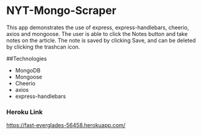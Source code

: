 # NYT-Mongo-Scraper
This app demonstrates the use of express, express-handlebars, cheerio, axios and mongoose. The user is able to click the Notes button and take notes on the article. The note is saved by clicking Save, and can be deleted by clicking the trashcan icon.

##Technologies
 * MongoDB
 * Mongoose
 * Cheerio
 * axios
 * express-handlebars

 ### Heroku Link
 https://fast-everglades-56458.herokuapp.com/